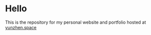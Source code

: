 # Hello 
This is the repository for my personal website and portfolio hosted at [yunzhen.space](https://www.yunzhen.space) 
